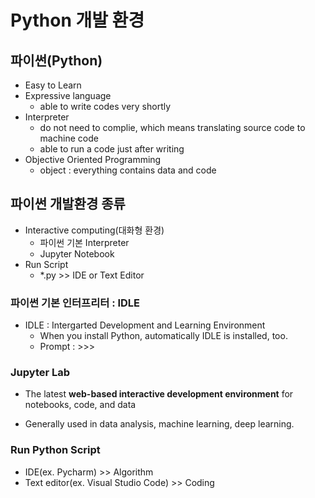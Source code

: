 # Python 개발 환경

## 파이썬(Python)

* Easy to Learn
* Expressive language
  * able to write codes very shortly
* Interpreter
  * do not need to complie, which means translating source code to machine code
  * able to run a code just after writing
* Objective Oriented Programming
  * object : everything contains data and code





## 파이썬 개발환경 종류

* Interactive computing(대화형 환경)
  * 파이썬 기본 Interpreter
  * Jupyter Notebook
* Run Script
  * *.py >> IDE or Text Editor





### 파이썬 기본 인터프리터 : IDLE

* IDLE : Intergarted Development and Learning Environment
  * When you install Python, automatically IDLE is installed, too.
  * Prompt : >>>





### Jupyter Lab

* The latest **web-based interactive development environment** for notebooks, code, and data

* Generally used in data analysis, machine learning, deep learning.





### Run Python Script

* IDE(ex. Pycharm) >> Algorithm
* Text editor(ex. Visual Studio Code) >> Coding